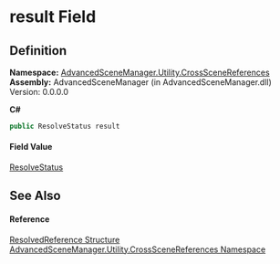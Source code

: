 # result Field




## Definition
**Namespace:** <a href="N_AdvancedSceneManager_Utility_CrossSceneReferences">AdvancedSceneManager.Utility.CrossSceneReferences</a>  
**Assembly:** AdvancedSceneManager (in AdvancedSceneManager.dll) Version: 0.0.0.0

**C#**
``` C#
public ResolveStatus result
```



#### Field Value
<a href="T_AdvancedSceneManager_Utility_CrossSceneReferences_ResolveStatus">ResolveStatus</a>

## See Also


#### Reference
<a href="T_AdvancedSceneManager_Utility_CrossSceneReferences_ResolvedReference">ResolvedReference Structure</a>  
<a href="N_AdvancedSceneManager_Utility_CrossSceneReferences">AdvancedSceneManager.Utility.CrossSceneReferences Namespace</a>  
